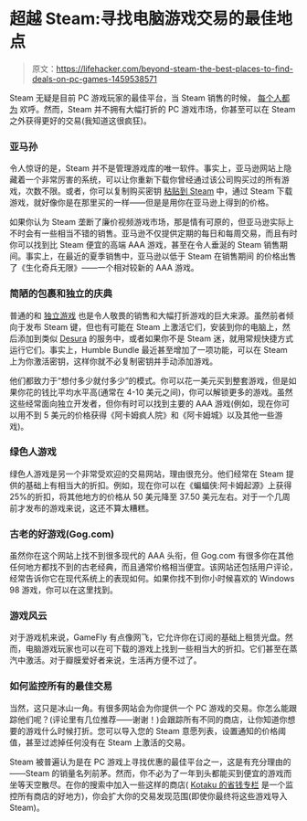 # 超越 Steam:寻找电脑游戏交易的最佳地点

> 原文：<https://lifehacker.com/beyond-steam-the-best-places-to-find-deals-on-pc-games-1459538571>

Steam 无疑是目前 PC 游戏玩家的最佳平台，当 Steam 销售的时候， [每个人都为](http://gaben.tv/) 欢呼。然而，Steam 并不拥有大幅打折的 PC 游戏市场，你甚至可以在 Steam 之外获得更好的交易(我知道这很疯狂)。



### 亚马孙

令人惊讶的是，Steam 并不是管理游戏库的唯一软件。事实上，亚马逊网站上隐藏着一个非常厉害的系统，可以让你重新下载你曾经通过该公司购买过的所有游戏，次数不限。或者，你可以复制购买密钥 [粘贴到 Steam](https://lifehacker.com/how-to-keep-your-overflowing-steam-library-neatly-organ-1352077149) 中，通过 Steam 下载游戏，就好像你是在那里买的一样——但是是用你在亚马逊上得到的价格。

如果你认为 Steam 垄断了廉价视频游戏市场，那是情有可原的，但亚马逊实际上不时会有一些相当不错的销售。亚马逊不仅提供定期的每日和每周交易，而且有时你可以找到比 Steam 便宜的高端 AAA 游戏，甚至在令人垂涎的 Steam 销售期间。事实上，在最近的夏季销售中，亚马逊以低于 Steam 在销售期间 的价格出售了《生化奇兵无限》——一个相对较新的 AAA 游戏。

### 简陋的包裹和独立的庆典

普通的和 [独立游戏](http://www.indiegala.com/) 也是令人敬畏的销售和大幅打折游戏的巨大来源。虽然前者倾向于发布 Steam 键，但也有可能在 Steam 上激活它们，安装到你的电脑上，然后添加到类似 [Desura](http://www.desura.com/) 的服务中，或者如果你不是 Steam 迷，就用常规快捷方式运行它们。事实上，Humble Bundle 最近甚至增加了一项功能，可以在 Steam 上为你激活密钥，这样你就不必复制密钥并手动添加游戏。

他们都致力于“想付多少就付多少”的模式。你可以花一美元买到整套游戏，但是如果你花的钱比平均水平高(通常在 4-10 美元之间)，你可以解锁更多的游戏。虽然这些经常面向独立开发者，但你有时可以找到主要的 AAA 游戏(例如，现在你可以用不到 5 美元的价格获得《阿卡姆疯人院》和《阿卡姆城》以及其他一些游戏)。

### 绿色人游戏

绿色人游戏是另一个非常受欢迎的交易网站，理由很充分。他们经常在 Steam 提供的基础上有相当大的折扣。例如，现在你可以在《蝙蝠侠:阿卡姆起源》上获得 25%的折扣，将其他地方的价格从 50 美元降至 37.50 美元左右。对于一个几周前才发布的游戏来说，这还不算太糟糕。

### 古老的好游戏(Gog.com)

虽然你在这个网站上找不到很多现代的 AAA 头衔，但 Gog.com 有很多你在其他任何地方都找不到的古老经典，而且通常价格相当便宜。该网站还包括用户评论，经常告诉你它在现代系统上的表现如何。如果你找不到你小时候喜欢的 Windows 98 游戏，你可以在这里找到。

### 游戏风云

对于游戏机来说，GameFly 有点像网飞，它允许你在订阅的基础上租赁光盘。然而，电脑游戏玩家也可以在可下载的游戏上找到一些相当大的折扣。它们甚至在蒸汽中激活。对于瓣膜爱好者来说，生活再方便不过了。

### 如何监控所有的最佳交易

当然，这只是冰山一角。有很多网站会为你提供一个 PC 游戏的交易。你怎么能跟踪他们呢？(评论里有几位推荐——谢谢！)会跟踪所有不同的商店，让你知道你想要的游戏什么时候打折。您可以导入您的 Steam 意愿列表，设置通知的价格阈值，甚至过滤掉任何没有在 Steam 上激活的交易。

Steam 被普遍认为是在 PC 游戏上寻找优惠的最佳平台之一，这是有充分理由的——Steam 的销量名列前茅。然而，你不必为了一年到头都能买到便宜的游戏而坐等天空散尽。在你的搜索中加入一些这样的商店( [Kotaku 的省钱专栏](http://moneysaver.kinja.com/) 是一个监控所有商店的好地方)，你会扩大你的交易发现范围(即使你最终将这些游戏导入 Steam)。